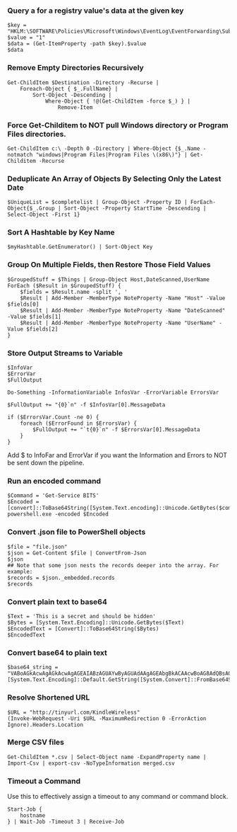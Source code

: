 ### Query a for a registry value's data at the given key
```
$key = "HKLM:\SOFTWARE\Policies\Microsoft\Windows\EventLog\EventForwarding\SubscriptionManager"
$value = "1"
$data = (Get-ItemProperty -path $key).$value
$data
```

### Remove Empty Directories Recursively
```
Get-ChildItem $Destination -Directory -Recurse |
    Foreach-Object { $_.FullName} |
        Sort-Object -Descending |
            Where-Object { !@(Get-ChildItem -force $_) } |
                Remove-Item
```

### Force Get-Childitem to NOT pull Windows directory or Program Files directories.
```
Get-ChildItem c:\ -Depth 0 -Directory | Where-Object {$_.Name -notmatch "windows|Program Files|Program Files \(x86\)"} | Get-Childitem -Recurse
```

### Deduplicate An Array of Objects By Selecting Only the Latest Date
```
$UniqueList = $completelist | Group-Object -Property ID | ForEach-Object{$_.Group | Sort-Object -Property StartTime -Descending | Select-Object -First 1}
```

### Sort A Hashtable by Key Name
```
$myHashtable.GetEnumerator() | Sort-Object Key
```

### Group On Multiple Fields, then Restore Those Field Values
```
$GroupedStuff = $Things | Group-Object Host,DateScanned,UserName
ForEach ($Result in $GroupedStuff) {
    $fields = $Result.name -split ', '
    $Result | Add-Member -MemberType NoteProperty -Name "Host" -Value $fields[0]
    $Result | Add-Member -MemberType NoteProperty -Name "DateScanned" -Value $fields[1]
    $Result | Add-Member -MemberType NoteProperty -Name "UserName" -Value $fields[2]
}
```

### Store Output Streams to Variable
```
$InfoVar
$ErrorVar
$FullOutput

Do-Something -InformationVariable InfosVar -ErrorVariable ErrorsVar

$FullOutput += "{0}`n" -f $InfosVar[0].MessageData

if ($ErrorsVar.Count -ne 0) {
    foreach ($ErrorFound in $ErrorsVar) {
        $FullOutput += "`t{0}`n" -f $ErrorsVar[0].MessageData
    }
}
```

Add $ to InfoFar and ErrorVar if you want the Information and Errors to NOT be sent down the pipeline.

### Run an encoded command
```
$Command = 'Get-Service BITS' 
$Encoded = [convert]::ToBase64String([System.Text.encoding]::Unicode.GetBytes($command)) 
powershell.exe -encoded $Encoded
```


### Convert .json file to PowerShell objects
```
$file = "file.json"
$json = Get-Content $file | ConvertFrom-Json
$json
## Note that some json nests the records deeper into the array. For example:
$records = $json._embedded.records
$records
```

### Convert plain text to base64
```
$Text = 'This is a secret and should be hidden'
$Bytes = [System.Text.Encoding]::Unicode.GetBytes($Text)
$EncodedText = [Convert]::ToBase64String($Bytes)
$EncodedText
```

### Convert base64 to plain text
```
$base64_string = "VABoAGkAcwAgAGkAcwAgAGEAIABzAGUAYwByAGUAdAAgAGEAbgBkACAAcwBoAG8AdQBsAGQAIABiAGUAIABoAGkAZABkAGUAbgA="
[System.Text.Encoding]::Default.GetString([System.Convert]::FromBase64String($base64_string))
```

### Resolve Shortened URL
```
$URL = "http://tinyurl.com/KindleWireless"
(Invoke-WebRequest -Uri $URL -MaximumRedirection 0 -ErrorAction Ignore).Headers.Location
```

### Merge CSV files
```
Get-ChildItem *.csv | Select-Object name -ExpandProperty name | Import-Csv | export-csv -NoTypeInformation merged.csv
```


### Timeout a Command
Use this to effectively assign a timeout to any command or command block.
```
Start-Job {                
    hostname
} | Wait-Job -Timeout 3 | Receive-Job
```
